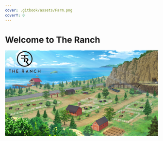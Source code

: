 ```yaml
---
cover: .gitbook/assets/Farm.png
coverY: 0
---
```


# Welcome to The Ranch

![](<.gitbook/assets/image (5).png>)
